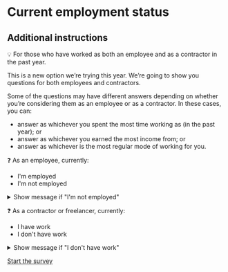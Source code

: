 # Current employment status

## Additional instructions

:bulb: For those who have worked as both an employee and as a contractor in the past year.

This is a new option we’re trying this year. We’re going to show you questions for both employees and contractors.

Some of the questions may have different answers depending on whether you’re considering them as an employee or as a contractor. In these cases, you can:

- answer as whichever you spent the most time working as (in the past year); or
- answer as whichever you earned the most income from; or
- answer as whichever is the most regular mode of working for you.

:question: As an employee, currently:
- I'm employed
- I'm not employed 

<details>
  <summary>Show message if "I'm not employed"</summary>
	Please fill out the survey as though you were still working at your last job.
</details>

:question: As a contractor or freelancer, currently:
- I have work
- I don't have work 

<details>
  <summary>Show message if "I don't have work"</summary>
	Please fill out the survey as though you were still working at your last job.
</details>

[Start the survey](A_employment_parameters/1.md)